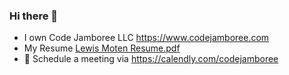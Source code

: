 ### Hi there 👋

- I own Code Jamboree LLC https://www.codejamboree.com
- My Resume [Lewis Moten Resume.pdf](https://github.com/lewismoten/lewismoten/files/11041706/Lewis.Moten.Resume.pdf)
- 📆 Schedule a meeting via https://calendly.com/codejamboree
